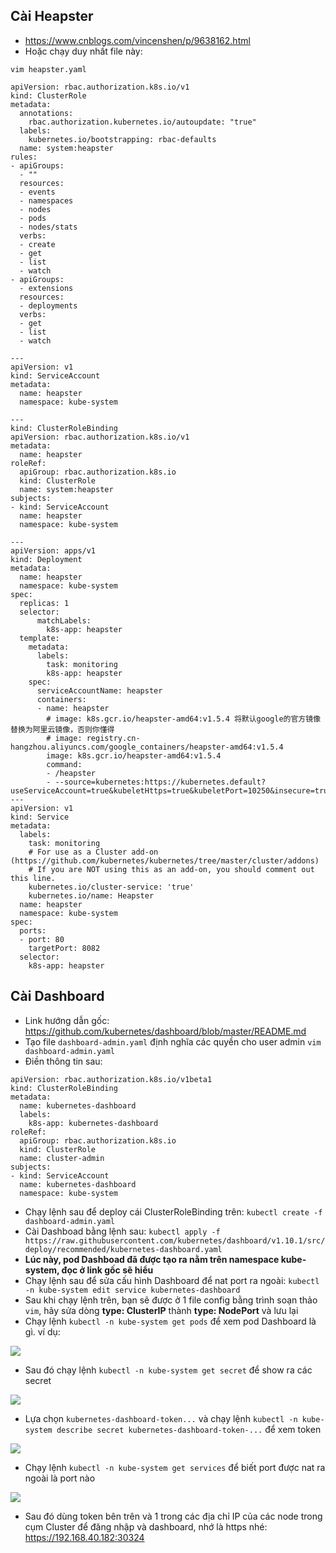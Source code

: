 ## Cài Heapster
- https://www.cnblogs.com/vincenshen/p/9638162.html
- Hoặc chạy duy nhất file này:

`vim heapster.yaml`

```
apiVersion: rbac.authorization.k8s.io/v1
kind: ClusterRole
metadata:
  annotations:
    rbac.authorization.kubernetes.io/autoupdate: "true"
  labels:
    kubernetes.io/bootstrapping: rbac-defaults
  name: system:heapster
rules:
- apiGroups:
  - ""
  resources:
  - events
  - namespaces
  - nodes
  - pods
  - nodes/stats
  verbs:
  - create
  - get
  - list
  - watch
- apiGroups:
  - extensions
  resources:
  - deployments
  verbs:
  - get
  - list
  - watch

---
apiVersion: v1
kind: ServiceAccount
metadata:
  name: heapster
  namespace: kube-system

---
kind: ClusterRoleBinding
apiVersion: rbac.authorization.k8s.io/v1
metadata:
  name: heapster
roleRef:
  apiGroup: rbac.authorization.k8s.io
  kind: ClusterRole
  name: system:heapster
subjects:
- kind: ServiceAccount
  name: heapster
  namespace: kube-system

---
apiVersion: apps/v1
kind: Deployment
metadata:
  name: heapster
  namespace: kube-system
spec:
  replicas: 1
  selector:
      matchLabels:
        k8s-app: heapster
  template:
    metadata:
      labels:
        task: monitoring
        k8s-app: heapster
    spec:
      serviceAccountName: heapster
      containers:
      - name: heapster
        # image: k8s.gcr.io/heapster-amd64:v1.5.4 将默认google的官方镜像替换为阿里云镜像，否则你懂得
        # image: registry.cn-hangzhou.aliyuncs.com/google_containers/heapster-amd64:v1.5.4
        image: k8s.gcr.io/heapster-amd64:v1.5.4
        command:
        - /heapster
        - --source=kubernetes:https://kubernetes.default?useServiceAccount=true&kubeletHttps=true&kubeletPort=10250&insecure=true
---
apiVersion: v1
kind: Service
metadata:
  labels:
    task: monitoring
    # For use as a Cluster add-on (https://github.com/kubernetes/kubernetes/tree/master/cluster/addons)
    # If you are NOT using this as an add-on, you should comment out this line.
    kubernetes.io/cluster-service: 'true'
    kubernetes.io/name: Heapster
  name: heapster
  namespace: kube-system
spec:
  ports:
  - port: 80
    targetPort: 8082
  selector:
    k8s-app: heapster
```
## Cài Dashboard
- Link hướng dẫn gốc: https://github.com/kubernetes/dashboard/blob/master/README.md
- Tạo file `dashboard-admin.yaml` định nghĩa các quyền cho user admin
`vim dashboard-admin.yaml`
- Điền thông tin sau:
```
apiVersion: rbac.authorization.k8s.io/v1beta1
kind: ClusterRoleBinding
metadata:
  name: kubernetes-dashboard
  labels:
    k8s-app: kubernetes-dashboard
roleRef:
  apiGroup: rbac.authorization.k8s.io
  kind: ClusterRole
  name: cluster-admin
subjects:
- kind: ServiceAccount
  name: kubernetes-dashboard
  namespace: kube-system
```
- Chạy lệnh sau để deploy cái ClusterRoleBinding trên: `kubectl create -f dashboard-admin.yaml`
- Cài Dashboad bằng lệnh sau:
`kubectl apply -f https://raw.githubusercontent.com/kubernetes/dashboard/v1.10.1/src/deploy/recommended/kubernetes-dashboard.yaml`
- **Lúc này, pod Dashboad đã được tạo ra nằm trên namespace kube-system, đọc ở link gốc sẽ hiểu**
- Chạy lệnh sau để sửa cấu hình Dashboard để nat port ra ngoài:
`kubectl -n kube-system edit service kubernetes-dashboard`
- Sau khi chạy lệnh trên, bạn sẽ được ở 1 file config bằng trình soạn thảo `vim`, hãy sửa dòng **type: ClusterIP** thành **type: NodePort** và lưu lại
- Chạy lệnh `kubectl -n kube-system get pods` để xem pod Dashboard là gì. ví dụ:

<img src="https://i.imgur.com/lxrpGDv.png">

- Sau đó chạy lệnh `kubectl -n kube-system get secret` để show ra các secret

<img src="https://i.imgur.com/Mg310Hx.png">
    
- Lựa chọn `kubernetes-dashboard-token...` và chạy lệnh `kubectl -n kube-system describe secret kubernetes-dashboard-token-...` để xem token

<img src="https://i.imgur.com/E3mFvTa.png">

- Chạy lệnh `kubectl -n kube-system get services` để biết port được nat ra ngoài là port nào

<img src="https://i.imgur.com/0UdSbFl.png">

- Sau đó dùng token bên trên và 1 trong các địa chỉ IP của các node trong cụm Cluster để đăng nhập và dashboard, nhớ là https nhé: https://192.168.40.182:30324


